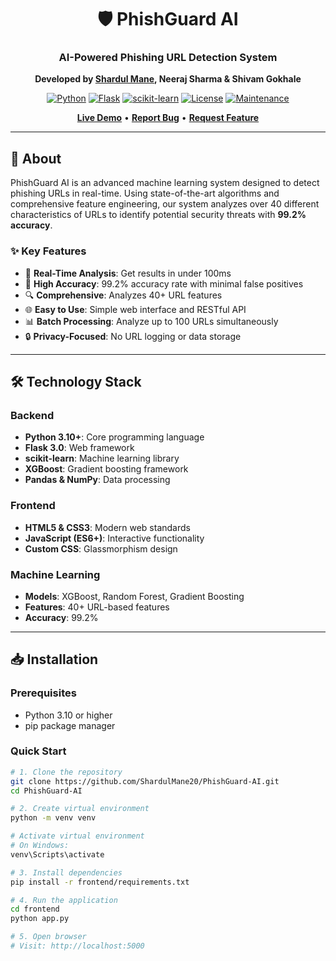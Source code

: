 <div align="center">
  
# 🛡️ PhishGuard AI

### AI-Powered Phishing URL Detection System  
**Developed by [Shardul Mane](https://github.com/ShardulMane20), Neeraj Sharma & Shivam Gokhale**

[![Python](https://img.shields.io/badge/Python-3.10+-blue.svg)](https://www.python.org/downloads/)
[![Flask](https://img.shields.io/badge/Flask-3.0.0-green.svg)](https://flask.palletsprojects.com/)
[![scikit-learn](https://img.shields.io/badge/scikit--learn-1.3.2-orange.svg)](https://scikit-learn.org/)
[![License](https://img.shields.io/badge/License-MIT-yellow.svg)](LICENSE)
[![Maintenance](https://img.shields.io/badge/Maintained%3F-yes-green.svg)](https://github.com/ShardulMane20/PhishGuard-AI/graphs/commit-activity)

**[Live Demo](https://phishguard-ai.com)** • **[Report Bug](https://github.com/ShardulMane20/PhishGuard-AI/issues)** • **[Request Feature](https://github.com/ShardulMane20/PhishGuard-AI/issues)**

</div>

---

## 🎯 About

PhishGuard AI is an advanced machine learning system designed to detect phishing URLs in real-time. Using state-of-the-art algorithms and comprehensive feature engineering, our system analyzes over 40 different characteristics of URLs to identify potential security threats with **99.2% accuracy**.

### ✨ Key Features

- 🚀 **Real-Time Analysis**: Get results in under 100ms  
- 🎯 **High Accuracy**: 99.2% accuracy rate with minimal false positives  
- 🔍 **Comprehensive**: Analyzes 40+ URL features  
- 🌐 **Easy to Use**: Simple web interface and RESTful API  
- 📊 **Batch Processing**: Analyze up to 100 URLs simultaneously  
- 🔒 **Privacy-Focused**: No URL logging or data storage  

---

## 🛠️ Technology Stack

### Backend
- **Python 3.10+**: Core programming language  
- **Flask 3.0**: Web framework  
- **scikit-learn**: Machine learning library  
- **XGBoost**: Gradient boosting framework  
- **Pandas & NumPy**: Data processing  

### Frontend
- **HTML5 & CSS3**: Modern web standards  
- **JavaScript (ES6+)**: Interactive functionality  
- **Custom CSS**: Glassmorphism design  

### Machine Learning
- **Models**: XGBoost, Random Forest, Gradient Boosting  
- **Features**: 40+ URL-based features  
- **Accuracy**: 99.2%  

---

## 📥 Installation

### Prerequisites

- Python 3.10 or higher  
- pip package manager  

### Quick Start

```bash
# 1. Clone the repository
git clone https://github.com/ShardulMane20/PhishGuard-AI.git
cd PhishGuard-AI

# 2. Create virtual environment
python -m venv venv

# Activate virtual environment
# On Windows:
venv\Scripts\activate

# 3. Install dependencies
pip install -r frontend/requirements.txt

# 4. Run the application
cd frontend
python app.py

# 5. Open browser
# Visit: http://localhost:5000
